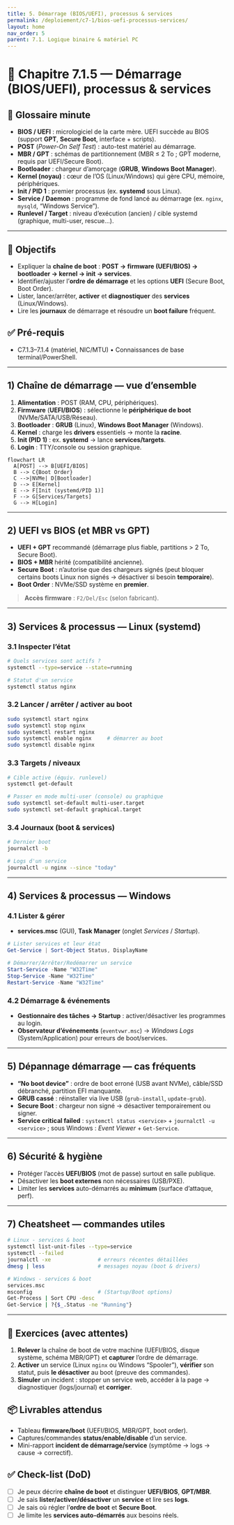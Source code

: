 ```yaml
---
title: 5. Démarrage (BIOS/UEFI), processus & services
permalink: /deploiement/c7-1/bios-uefi-processus-services/
layout: home
nav_order: 5
parent: 7.1. Logique binaire & matériel PC
---
```


# 📘 Chapitre 7.1.5 — Démarrage (BIOS/UEFI), processus & services

## 📒 Glossaire minute
- **BIOS / UEFI** : micrologiciel de la carte mère. UEFI succède au BIOS (support **GPT**, **Secure Boot**, interface + scripts).
- **POST** (*Power-On Self Test*) : auto-test matériel au démarrage.
- **MBR / GPT** : schémas de partitionnement (MBR ≤ 2 To ; GPT moderne, requis par UEFI/Secure Boot).
- **Bootloader** : chargeur d’amorçage (**GRUB**, **Windows Boot Manager**).
- **Kernel (noyau)** : cœur de l’OS (Linux/Windows) qui gère CPU, mémoire, périphériques.
- **Init / PID 1** : premier processus (ex. **systemd** sous Linux).
- **Service / Daemon** : programme de fond lancé au démarrage (ex. `nginx`, `mysqld`, “Windows Service”).
- **Runlevel / Target** : niveau d’exécution (ancien) / cible systemd (graphique, multi-user, rescue…).

---

## 🎯 Objectifs
- Expliquer la **chaîne de boot** : **POST → firmware (UEFI/BIOS) → bootloader → kernel → init → services**.
- Identifier/ajuster l’**ordre de démarrage** et les options **UEFI** (Secure Boot, Boot Order).
- Lister, lancer/arrêter, **activer** et **diagnostiquer** des **services** (Linux/Windows).
- Lire les **journaux** de démarrage et résoudre un **boot failure** fréquent.

## ✅ Pré-requis
- C7.1.3–7.1.4 (matériel, NIC/MTU) • Connaissances de base terminal/PowerShell.

---

## 1) Chaîne de démarrage — vue d’ensemble
1. **Alimentation** : POST (RAM, CPU, périphériques).  
2. **Firmware** (**UEFI/BIOS**) : sélectionne le **périphérique de boot** (NVMe/SATA/USB/Réseau).  
3. **Bootloader** : **GRUB** (Linux), **Windows Boot Manager** (Windows).  
4. **Kernel** : charge les **drivers** essentiels → monte la **racine**.  
5. **Init (PID 1)** : ex. **systemd** → lance **services/targets**.  
6. **Login** : TTY/console ou session graphique.

```mermaid
flowchart LR
  A[POST] --> B[UEFI/BIOS]
  B --> C{Boot Order}
  C -->|NVMe| D[Bootloader]
  D --> E[Kernel]
  E --> F[Init (systemd/PID 1)]
  F --> G[Services/Targets]
  G --> H[Login]
````

---

## 2) UEFI vs BIOS (et MBR vs GPT)

* **UEFI + GPT** recommandé (démarrage plus fiable, partitions > 2 To, Secure Boot).
* **BIOS + MBR** hérité (compatibilité ancienne).
* **Secure Boot** : n’autorise que des chargeurs signés (peut bloquer certains boots Linux non signés → désactiver si besoin **temporaire**).
* **Boot Order** : NVMe/SSD système en **premier**.

> **Accès firmware** : `F2/Del/Esc` (selon fabricant).

---

## 3) Services & processus — Linux (systemd)

### 3.1 Inspecter l’état

```bash
# Quels services sont actifs ?
systemctl --type=service --state=running

# Statut d'un service
systemctl status nginx
```

### 3.2 Lancer / arrêter / activer au boot

```bash
sudo systemctl start nginx
sudo systemctl stop nginx
sudo systemctl restart nginx
sudo systemctl enable nginx     # démarrer au boot
sudo systemctl disable nginx
```

### 3.3 Targets / niveaux

```bash
# Cible active (équiv. runlevel)
systemctl get-default

# Passer en mode multi-user (console) ou graphique
sudo systemctl set-default multi-user.target
sudo systemctl set-default graphical.target
```

### 3.4 Journaux (boot & services)

```bash
# Dernier boot
journalctl -b

# Logs d'un service
journalctl -u nginx --since "today"
```

---

## 4) Services & processus — Windows

### 4.1 Lister & gérer

* **services.msc** (GUI), **Task Manager** (onglet *Services* / *Startup*).

```powershell
# Lister services et leur état
Get-Service | Sort-Object Status, DisplayName

# Démarrer/Arrêter/Redémarrer un service
Start-Service -Name "W32Time"
Stop-Service -Name "W32Time"
Restart-Service -Name "W32Time"
```

### 4.2 Démarrage & événements

* **Gestionnaire des tâches → Startup** : activer/désactiver les programmes au login.
* **Observateur d’événements** (`eventvwr.msc`) → *Windows Logs* (System/Application) pour erreurs de boot/services.

---

## 5) Dépannage démarrage — cas fréquents

* **“No boot device”** : ordre de boot erroné (USB avant NVMe), câble/SSD débranché, partition EFI manquante.
* **GRUB cassé** : réinstaller via live USB (`grub-install`, `update-grub`).
* **Secure Boot** : chargeur non signé → désactiver temporairement ou signer.
* **Service critical failed** : `systemctl status <service>` + `journalctl -u <service>` ; sous Windows : *Event Viewer* + `Get-Service`.

---

## 6) Sécurité & hygiène

* Protéger l’accès **UEFI/BIOS** (mot de passe) surtout en salle publique.
* Désactiver les **boot externes** non nécessaires (USB/PXE).
* Limiter les **services** auto-démarrés au **minimum** (surface d’attaque, perf).

---

## 7) Cheatsheet — commandes utiles

```bash
# Linux - services & boot
systemctl list-unit-files --type=service
systemctl --failed
journalctl -xe               # erreurs récentes détaillées
dmesg | less                 # messages noyau (boot & drivers)

# Windows - services & boot
services.msc
msconfig                     # (Startup/Boot options)
Get-Process | Sort CPU -desc
Get-Service | ?{$_.Status -ne "Running"}
```

---

## 🧪 Exercices (avec attentes)

1. **Relever** la chaîne de boot de votre machine (UEFI/BIOS, disque système, schéma MBR/GPT) et **capturer** l’ordre de démarrage.
2. **Activer** un service (Linux `nginx` ou Windows “Spooler”), **vérifier** son statut, puis **le désactiver** au boot (preuve des commandes).
3. **Simuler** un incident : stopper un service web, accéder à la page → diagnostiquer (logs/journal) et **corriger**.

## 📦 Livrables attendus

* Tableau **firmware/boot** (UEFI/BIOS, MBR/GPT, boot order).
* Captures/commandes **status/enable/disable** d’un service.
* Mini-rapport **incident de démarrage/service** (symptôme → logs → cause → correctif).

## ✅ Check-list (DoD)

* [ ] Je peux décrire **chaîne de boot** et distinguer **UEFI/BIOS**, **GPT/MBR**.
* [ ] Je sais **lister/activer/désactiver** un **service** et lire ses **logs**.
* [ ] Je sais où régler l’**ordre de boot** et **Secure Boot**.
* [ ] Je limite les **services auto-démarrés** aux besoins réels.
